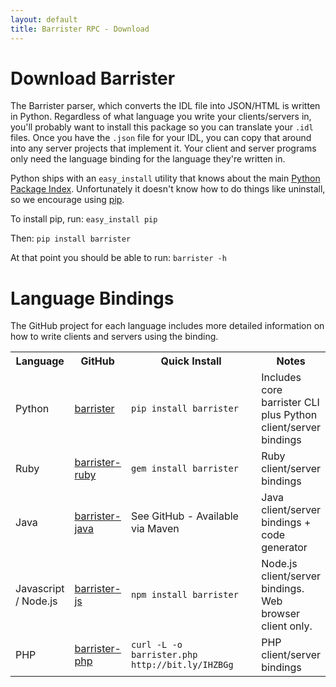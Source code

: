 ```yaml
---
layout: default
title: Barrister RPC - Download
---
```


# Download Barrister

The Barrister parser, which converts the IDL file into JSON/HTML is written in Python. 
Regardless of what language you write your clients/servers in, you'll probably want to install
this package so you can translate your `.idl` files.  Once you have the `.json` file for your
IDL, you can copy that around into any server projects that implement it.  Your client and 
server programs only need the language binding for the language they're written in.

Python ships with an `easy_install` utility that knows about the main 
[Python Package Index](http://pypi.python.org/pypi).  Unfortunately it doesn't know how to 
do things like uninstall, so we encourage using [pip](http://pypi.python.org/pypi/pip).  

To install pip, run:  `easy_install pip`

Then: `pip install barrister`

At that point you should be able to run: `barrister -h`

# Language Bindings

The GitHub project for each language includes more detailed information on how to write 
clients and servers using the binding.

<table class="table table-bordered table-striped">
  <tr>
    <th>Language</th>
    <th>GitHub</th>
    <th width="50%">Quick Install</th>
    <th>Notes</th>
  </tr>
  <tr>
    <td>Python</td>
    <td><a href="https://github.com/coopernurse/barrister">barrister</a></td>
    <td width="50%"><code>pip install barrister</code></td>
    <td>Includes core barrister CLI plus Python client/server bindings</td>
  </tr>
  <tr>
    <td>Ruby</td>
    <td><a href="https://github.com/coopernurse/barrister-ruby">barrister-ruby</a></td>
    <td width="50%"><code>gem install barrister</code></td>
    <td>Ruby client/server bindings</td>
  </tr>
  <tr>
    <td>Java</td>
    <td><a href="https://github.com/coopernurse/barrister-java">barrister-java</a></td>
    <td width="50%">See GitHub - Available via Maven</td>
    <td>Java client/server bindings + code generator</td>
  </tr>
  <tr>
    <td>Javascript / Node.js</td>
    <td><a href="https://github.com/coopernurse/barrister-js">barrister-js</a></td>
    <td width="50%"><code>npm install barrister</code></td>
    <td>Node.js client/server bindings. Web browser client only.</td>
  </tr>
  <tr>
    <td>PHP</td>
    <td><a href="https://github.com/coopernurse/barrister-php">barrister-php</a></td>
    <td width="50%"><code>curl -L -o barrister.php http://bit.ly/IHZBGg</code></td>
    <td>PHP client/server bindings</td>
  </tr>

</table>

